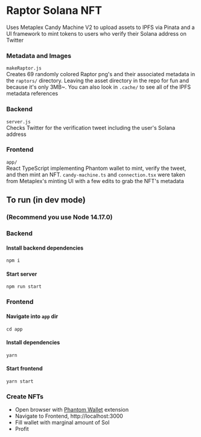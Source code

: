 # Raptor Solana NFT
Uses Metaplex Candy Machine V2 to upload assets to IPFS via Pinata and a UI framework to mint tokens to users who verify their Solana address on Twitter
### Metadata and Images
`makeRaptor.js`  
Creates 69 randomly colored Raptor png's and their associated metadata in the `raptors/` directory. Leaving the asset directory in the repo for fun and because it's only 3MB~. You can also look in `.cache/` to see all of the IPFS metadata references
### Backend
`server.js`  
Checks Twitter for the verification tweet including the user's Solana address
### Frontend
`app/`  
React TypeScript implementing Phantom wallet to mint, verify the tweet, and then mint an NFT. `candy-machine.ts` and `connection.tsx` were taken from Metaplex's minting UI with a few edits to grab the NFT's metadata

## To run (in dev mode)
### (Recommend you use Node 14.17.0)
### Backend
#### Install backend dependencies  
`npm i`  
#### Start server
`npm run start`  

### Frontend  
#### Navigate into `app` dir
`cd app`
#### Install dependencies
`yarn`
#### Start frontend
`yarn start`  

### Create NFTs
- Open browser with [Phantom Wallet](https://phantom.app) extension
- Navigate to Frontend, http://localhost:3000
- Fill wallet with marginal amount of Sol
- Profit